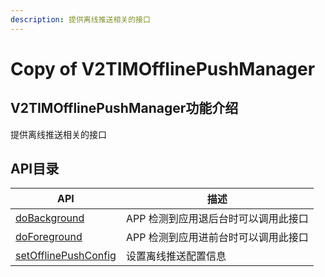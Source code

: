 ```yaml
---
description: 提供离线推送相关的接口
---
```


# Copy of V2TIMOfflinePushManager

## V2TIMOfflinePushManager功能介绍

提供离线推送相关的接口

## API目录

| API                                      | 描述                   |
| ---------------------------------------- | -------------------- |
| [doBackground](broken-reference)         | APP 检测到应用退后台时可以调用此接口 |
| [doForeground](broken-reference)         | APP 检测到应用进前台时可以调用此接口 |
| [setOfflinePushConfig](broken-reference) | 设置离线推送配置信息           |
